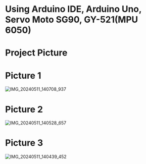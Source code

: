 <h1>Using Arduino IDE, Arduino Uno, Servo Moto SG90, GY-521(MPU 6050) </h1>


<h1>Project Picture</h1>
<h1>Picture 1</h1>

![IMG_20240511_140708_937](https://github.com/thofazzolhossen/GYENNO-Spoon/assets/69817824/3317075b-a5ae-4be4-92df-8257b5152482)

<h1>Picture 2</h1>

![IMG_20240511_140528_657](https://github.com/thofazzolhossen/GYENNO-Spoon/assets/69817824/d8719a30-7bb5-46fd-a2cb-1d4e2b60a5ae)

<h1>Picture 3</h1>

![IMG_20240511_140439_452](https://github.com/thofazzolhossen/GYENNO-Spoon/assets/69817824/4dbe339b-a0c3-4afd-975d-a3937e74df7e)
